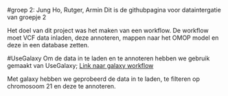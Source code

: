 #groep 2: Jung Ho, Rutger, Armin
Dit is de githubpagina voor dataintergatie van groepje 2

Het doel van dit project was het maken van een workflow.
De workflow moet VCF data inladen, deze annoteren, mappen naar het OMOP model en deze in een database zetten.

#UseGalaxy
Om de data in te laden en te annoteren hebben we gebruik gemaakt van UseGalaxy;
[Link naar galaxy workflow](https://usegalaxy.org/u/armin1994/w/dataintegratie)

Met galaxy hebben we geprobeerd de data in te laden, te filteren op chromosoom 21 en deze te annoteren.


